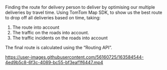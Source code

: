 Finding the route for delivery person to deliver by optimising our multiple deliveries by travel time. 
Using TomTom Map SDK, to show us the best route to drop off all deliveries based on time, taking: 
1. The route into account 
2. The traffic on the roads into account. 
3. The traffic incidents on the roads into account

The final route is calculated using the “Routing API”.


https://user-images.githubusercontent.com/56160725/163584544-4ed9b5c8-6f3c-4089-bc55-bf3eaf1f6447.mp4

